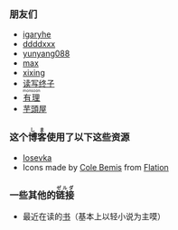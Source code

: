 ### 朋友们

+ [igaryhe](https://blog.igaryhe.io/)
+ [ddddxxx](https://ddddxxx.github.io/)
+ [yunyang088](https://blog.y01.me/)
+ [max](https://maxxxxx.life/)
+ [xixing](https://xixing.dev/)
+ [读写终子](https://ioover.net)
+ [<ruby>有理<rt>monsoon</rt></ruby>](https://monsoon.cl/)
+ [芋頭屋](https://umit.moe)

### 这个<ruby>博客<rt>しま</rt></ruby>使用了以下这些资源

+ [Iosevka](https://github.com/be5invis/Iosevka)
+ Icons made by [Cole Bemis](https://www.flaticon.com/authors/cole-bemis) from [Flation](https://www.flaticon.com)

### 一些其他的<ruby>链接<rt>ゼルダ</rt></ruby>

+ 最近在读的[书](https://t.gyara.moe/0)（基本上以轻小说为主嗼）
